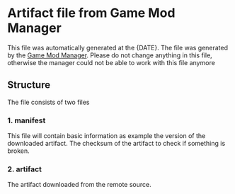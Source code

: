 ﻿# Artifact file from Game Mod Manager

This file was automatically generated at the {DATE}.
The file was generated by the [Game Mod Manager][project_url].
Please do not change anything in this file,
otherwise the manager could not be able to work with this file anymore

## Structure

The file consists of two files

### 1. manifest

This file will contain basic information as example the version of the downloaded artifact.
The checksum of the artifact to check if something is broken.

### 2. artifact

The artifact downloaded from the remote source.

[project_url]: https://github.com/XanatosX/GameModManager